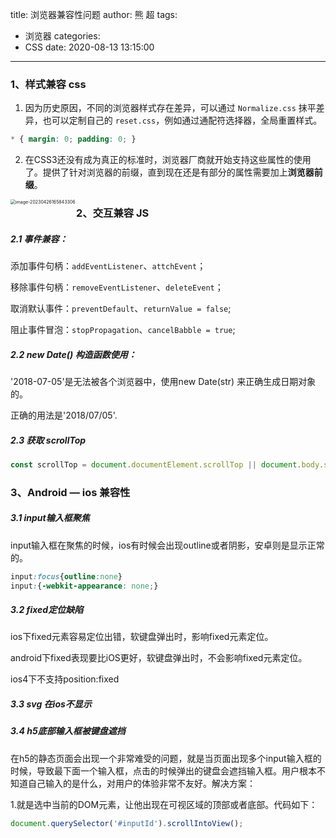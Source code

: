 title: 浏览器兼容性问题
author: 熊 超
tags:
  - 浏览器
categories:
  - CSS
date: 2020-08-13 13:15:00
---
<!--more-->


### 1、样式兼容 css

1. 因为历史原因，不同的浏览器样式存在差异，可以通过 `Normalize.css` 抹平差异，也可以定制自己的 `reset.css`，例如通过通配符选择器，全局重置样式。

```css
* { margin: 0; padding: 0; }
```



2. 在CSS3还没有成为真正的标准时，浏览器厂商就开始支持这些属性的使用了。提供了针对浏览器的前缀，直到现在还是有部分的属性需要加上**浏览器前缀**。

<img src="/Users/xiongchao/Library/Application Support/typora-user-images/image-20230426165843306.png" alt="image-20230426165843306" style="zoom:50%;" align="left"/>



### 2、交互兼容 JS

##### 2.1 事件兼容：

添加事件句柄：`addEventListener`、`attchEvent`；

移除事件句柄：`removeEventListener`、`deleteEvent`；

取消默认事件：`preventDefault`、`returnValue = false`;

阻止事件冒泡：`stopPropagation`、`cancelBabble = true`;



##### 2.2 new Date() 构造函数使用：

'2018-07-05'是无法被各个浏览器中，使用new Date(str) 来正确生成日期对象的。 

正确的用法是'2018/07/05'.



##### 2.3 获取 scrollTop

```js
const scrollTop = document.documentElement.scrollTop || document.body.scrollTop;
```



### 3、Android — ios 兼容性

##### 3.1 input输入框聚焦

input输入框在聚焦的时候，ios有时候会出现outline或者阴影，安卓则是显示正常的。

```css
input:focus{outline:none}
input:{-webkit-appearance: none;}
```



##### 3.2 fixed定位缺陷

ios下fixed元素容易定位出错，软键盘弹出时，影响fixed元素定位。

android下fixed表现要比iOS更好，软键盘弹出时，不会影响fixed元素定位。

ios4下不支持position:fixed



##### 3.3 svg 在ios不显示



##### 3.4 h5底部输入框被键盘遮挡

在h5的静态页面会出现一个非常难受的问题，就是当页面出现多个input输入框的时候，导致最下面一个输入框，点击的时候弹出的键盘会遮挡输入框。用户根本不知道自己输入的是什么，对用户的体验非常不友好。解决方案：

1.就是选中当前的DOM元素，让他出现在可视区域的顶部或者底部。代码如下：

```js
document.querySelector('#inputId').scrollIntoView();
```



